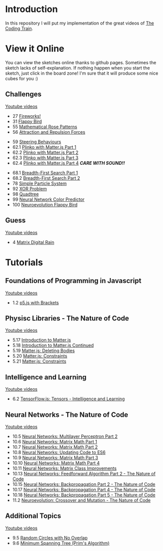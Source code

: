 # Introduction
In this repository I will put my implementation of the great videos of
[The Coding Train](https://www.youtube.com/channel/UCvjgXvBlbQiydffZU7m1_aw).

# View it Online
You can view the sketches online thanks to github pages.
Sometimes the sketch lacks of self-explanation. If nothing happen when you start
the sketch, just click in the board zone! I'm sure that it will produce some nice
cubes for you :)

## Challenges
[Youtube videos](https://www.youtube.com/playlist?list=PLRqwX-V7Uu6ZiZxtDDRCi6uhfTH4FilpH)

- 27   [Fireworks!](https://ouro17.github.io/CodingTrain/Challenges/27/)
- 31   [Flappy Bird](https://ouro17.github.io/CodingTrain/Challenges/31/)
- 55   [Mathematical Rose Patterns](https://ouro17.github.io/CodingTrain/Challenges/55/)
- 56   [Attraction and Repulsion Forces](https://ouro17.github.io/CodingTrain/Challenges/56/)
<!-- - 57. [Mapping Earthquake Data](https://ouro17.github.io/CodingTrain/Challenges/57/)-->
- 59   [Steering Behaviours](https://ouro17.github.io/CodingTrain/Challenges/59/)
- 62.1 [Plinko with Matter.js Part 1](https://ouro17.github.io/CodingTrain/Challenges/62/1/)
- 62.2 [Plinko with Matter.js Part 2](https://ouro17.github.io/CodingTrain/Challenges/62/2/)
- 62.3 [Plinko with Matter.js Part 3](https://ouro17.github.io/CodingTrain/Challenges/62/3/)
- 62.4 [Plinko with Matter.js Part 4](https://ouro17.github.io/CodingTrain/Challenges/62/4/) *__CARE WITH SOUND!!__*
<!-- - 67 [Pong!](https://ouro17.github.io/CodingTrain/Challenges/67/)-->
- 68.1 [Breadth-First Search Part 1](https://ouro17.github.io/CodingTrain/Challenges/68/1/)
- 68.2 [Breadth-First Search Part 2](https://ouro17.github.io/CodingTrain/Challenges/68/2/)
- 78   [Simple Particle System](https://ouro17.github.io/CodingTrain/Challenges/78/)
- 92   [XOR Problem](https://ouro17.github.io/CodingTrain/Challenges/92/)
- 98   [Quadtree](https://ouro17.github.io/CodingTrain/Challenges/98/)
- 99   [Neural Network Color Predictor](https://ouro17.github.io/CodingTrain/Challenges/99/)
- 100   [Neuroevolution Flappy Bird ](https://ouro17.github.io/CodingTrain/Challenges/100/)

## Guess
[Youtube videos](https://www.youtube.com/playlist?list=PLRqwX-V7Uu6bYBG4PsCJpsvMka3boE9pR)

- 4 [Matrix Digital Rain](https://ouro17.github.io/CodingTrain/guess/4/)

# Tutorials

## Foundations of Programming in Javascript
[Youtube videos](https://www.youtube.com/playlist?list=PLRqwX-V7Uu6Zy51Q-x9tMWIv9cueOFTFA)
- 1.2 [p5.js with Brackets](https://ouro17.github.io/CodingTrain/tutorial/1/2/)

## Physisc Libraries - The Nature of Code
[Youtube videos](https://www.youtube.com/playlist?list=PLRqwX-V7Uu6akvoNKE4GAxf6ZeBYoJ4uh)

- 5.17 [Introduction to Matter.js](https://ouro17.github.io/CodingTrain/tutorial/5/17/)
- 5.18 [Introduction to Matter.js Continued](https://ouro17.github.io/CodingTrain/tutorial/5/18/)
- 5.19 [Matter.js: Deleting Bodies](https://ouro17.github.io/CodingTrain/tutorial/5/19/)
- 5.20 [Matter.js: Constraints](https://ouro17.github.io/CodingTrain/tutorial/5/20/)
- 5.21 [Matter.js: Constraints](https://ouro17.github.io/CodingTrain/tutorial/5/21/)

## Intelligence and Learning
[Youtube videos](https://www.youtube.com/playlist?list=PLRqwX-V7Uu6YJ3XfHhT2Mm4Y5I99nrIKX)

- 6.2 [TensorFlow.js: Tensors - Intelligence and Learning](https://ouro17.github.io/CodingTrain/tutorial/6/2/)

## Neural Networks - The Nature of Code
[Youtube videos](https://www.youtube.com/playlist?list=PLRqwX-V7Uu6aCibgK1PTWWu9by6XFdCfh)

- 10.5  [Neural Networks: Multilayer Perceptron Part 2](https://ouro17.github.io/CodingTrain/tutorial/10/5/)
- 10.6  [Neural Networks: Matrix Math Part 1](https://ouro17.github.io/CodingTrain/tutorial/10/6/)
- 10.7  [Neural Networks: Matrix Math Part 2](https://ouro17.github.io/CodingTrain/tutorial/10/7/)
- 10.8  [Neural Networks: Updating Code to ES6](https://ouro17.github.io/CodingTrain/tutorial/10/8/)
- 10.9  [Neural Networks: Matrix Math Part 3](https://ouro17.github.io/CodingTrain/tutorial/10/9/)
- 10.10 [Neural Networks: Matrix Math Part 4](https://ouro17.github.io/CodingTrain/tutorial/10/10/)
- 10.11 [Neural Networks: Matrix Class Improvements](https://ouro17.github.io/CodingTrain/tutorial/10/11/)
- 10.13 [Neural Networks: Feedforward Algorithm Part 2 - The Nature of Code](https://ouro17.github.io/CodingTrain/tutorial/10/13/)
- 10.15 [Neural Networks: Backpropagation Part 2 - The Nature of Code](https://ouro17.github.io/CodingTrain/tutorial/10/15/)
- 10.17 [Neural Networks: Backpropagation Part 4 - The Nature of Code](https://ouro17.github.io/CodingTrain/tutorial/10/17/)
- 10.18 [Neural Networks: Backpropagation Part 5 - The Nature of Code](https://ouro17.github.io/CodingTrain/tutorial/10/18/)
- 11.2  [Neuroevolution: Crossover and Mutation - The Nature of Code](https://ouro17.github.io/CodingTrain/tutorial/11/2/)

## Additional Topics
[Youtube videos](https://www.youtube.com/playlist?list=PLRqwX-V7Uu6ZmA-d3D0iFIvgrB5_7kB8H)

- 9.5 [Random Circles with No Overlap](https://ouro17.github.io/CodingTrain/tutorial/9/5/)
- 9.6 [Minimum Spanning Tree (Prim's Algorithm)](https://ouro17.github.io/CodingTrain/tutorial/9/6/)
